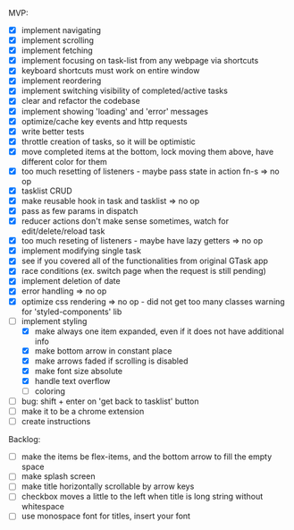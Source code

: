 MVP:
- [x] implement navigating
- [x] implement scrolling
- [x] implement fetching
- [x] implement focusing on task-list from any webpage via shortcuts
- [x] keyboard shortcuts must work on entire window
- [x] implement reordering
- [x] implement switching visibility of completed/active tasks
- [x] clear and refactor the codebase
- [x] implement showing 'loading' and 'error' messages
- [x] optimize/cache key events and http requests
- [x] write better tests
- [x] throttle creation of tasks, so it will be optimistic
- [x] move completed items at the bottom, lock moving them above, have different color for them
- [x] too much resetting of listeners - maybe pass state in action fn-s => no op
- [x] tasklist CRUD
- [x] make reusable hook in task and tasklist => no op
- [x] pass as few params in dispatch
- [x] reducer actions don't make sense sometimes, watch for edit/delete/reload task
- [x] too much reseting of listeners - maybe have lazy getters => no op
- [x] implement modifying single task
- [x] see if you covered all of the functionalities from original GTask app
- [x] race conditions (ex. switch page when the request is still pending)
- [x] implement deletion of date
- [x] error handling => no op
- [x] optimize css rendering => no op - did not get too many classes warning for 'styled-components' lib
- [ ] implement styling
  - [x] make always one item expanded, even if it does not have additional info
  - [x] make bottom arrow in constant place
  - [x] make arrows faded if scrolling is disabled
  - [x] make font size absolute
  - [x] handle text overflow
  - [ ] coloring
- [ ] bug: shift + enter on 'get back to tasklist' button
- [ ] make it to be a chrome extension
- [ ] create instructions

Backlog:
  - [ ] make the items be flex-items, and the bottom arrow to fill the empty space
  - [ ] make splash screen
  - [ ] make title horizontally scrollable by arrow keys
  - [ ] checkbox moves a little to the left when title is long string without whitespace
  - [ ] use monospace font for titles, insert your font
